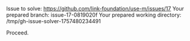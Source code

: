 Issue to solve: https://github.com/link-foundation/use-m/issues/17
Your prepared branch: issue-17-0819020f
Your prepared working directory: /tmp/gh-issue-solver-1757480234491

Proceed.